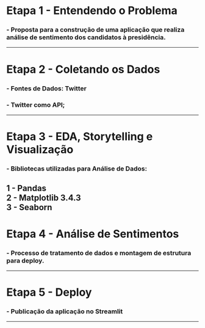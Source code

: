 # Etapa 1 - Entendendo o Problema
### - Proposta para a construção de uma aplicação que realiza análise de sentimento dos candidatos à presidência.
--- 

# Etapa 2 - Coletando os Dados
### - Fontes de Dados: Twitter 
### - Twitter como API;
---

# Etapa 3 - EDA, Storytelling e Visualização
### - Bibliotecas utilizadas para Análise de Dados:
1 - Pandas <br>
2 - Matplotlib 3.4.3 <br>
3 - Seaborn
---

# Etapa 4 - Análise de Sentimentos
### - Processo de tratamento de dados e montagem de estrutura para deploy.
---

# Etapa 5 - Deploy
### - Publicação da aplicação no Streamlit
---
